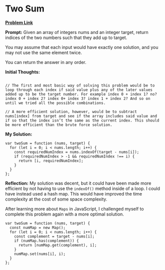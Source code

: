 # Two Sum

[**Problem Link**](https://leetcode.com/problems/two-sum)

**Prompt:** Given an array of integers nums and an integer target, return indices of the two numbers such that they add up to target.

You may assume that each input would have exactly one solution, and you may not use the same element twice.

You can return the answer in any order.

**Initial Thoughts:**

```

// The first and most basic way of solving this problem would be to loop through each index if said value plus any of the later values added up to be the target number. For example index 0 + index 1? no? index 0 + index 2? index 0+ index 3? index 1 + index 2? And so on until we tried all the possible combinations.

// A more efficient solution, however, would be to subtract nums[index] from target and see if the array includes said value and if so that the index isn’t the same as the current index. This should be more efficient than the brute force solution.
```

**My Solution:**

```
var twoSum = function (nums, target) {
  for (let i = 0; i < nums.length; i++) {
    const requiredNumIndex = nums.indexOf(target - nums[i]);
    if (requiredNumIndex > -1 && requiredNumIndex !== i) {
      return [i, requiredNumIndex];
    }
  }
};
```

**Reflection:** My solution was decent, but it could have been made more efficient by not having to use the `indexOf()` method inside of a loop. I could have instead used a hash map. This would have improved the time complexity at the cost of some space complexity.

After learning more about `Maps` in JavaScript, I challenged myself to complete this problem again with a more optimal solution.

```
var twoSum = function (nums, target) {
  const numMap = new Map();
  for (let i = 0; i < nums.length; i++) {
    const complement = target - nums[i];
    if (numMap.has(complement)) {
      return [numMap.get(complement), i];
    }
    numMap.set(nums[i], i);
  }
};
```
